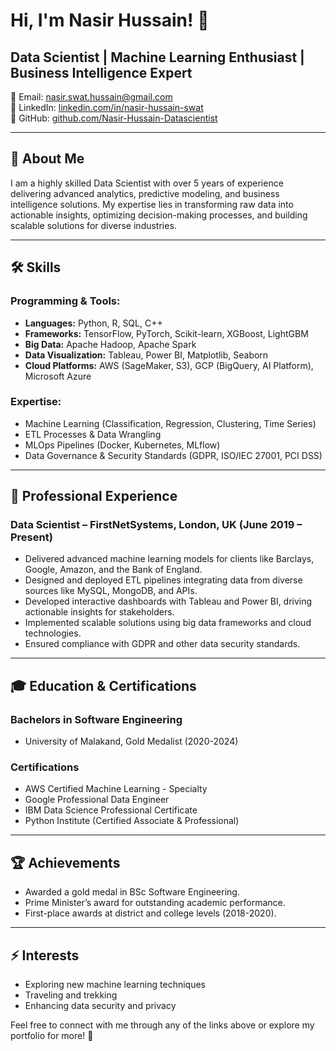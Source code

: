 # Hi, I'm Nasir Hussain! 👋  
## Data Scientist | Machine Learning Enthusiast | Business Intelligence Expert  

📧 Email: [nasir.swat.hussain@gmail.com](mailto:nasir.swat.hussain@gmail.com)  
💼 LinkedIn: [linkedin.com/in/nasir-hussain-swat](https://www.linkedin.com/in/nasir-hussain-swat)  
📂 GitHub: [github.com/Nasir-Hussain-Datascientist](https://github.com/Nasir-Hussain-Datascientist)  

---

## 🌟 About Me  
I am a highly skilled Data Scientist with over 5 years of experience delivering advanced analytics, predictive modeling, and business intelligence solutions. My expertise lies in transforming raw data into actionable insights, optimizing decision-making processes, and building scalable solutions for diverse industries.  

---

## 🛠️ Skills  
### Programming & Tools:  
- **Languages:** Python, R, SQL, C++  
- **Frameworks:** TensorFlow, PyTorch, Scikit-learn, XGBoost, LightGBM  
- **Big Data:** Apache Hadoop, Apache Spark  
- **Data Visualization:** Tableau, Power BI, Matplotlib, Seaborn  
- **Cloud Platforms:** AWS (SageMaker, S3), GCP (BigQuery, AI Platform), Microsoft Azure  

### Expertise:  
- Machine Learning (Classification, Regression, Clustering, Time Series)  
- ETL Processes & Data Wrangling  
- MLOps Pipelines (Docker, Kubernetes, MLflow)  
- Data Governance & Security Standards (GDPR, ISO/IEC 27001, PCI DSS)  

---

## 💼 Professional Experience  
### Data Scientist – FirstNetSystems, London, UK (June 2019 – Present)  
- Delivered advanced machine learning models for clients like Barclays, Google, Amazon, and the Bank of England.  
- Designed and deployed ETL pipelines integrating data from diverse sources like MySQL, MongoDB, and APIs.  
- Developed interactive dashboards with Tableau and Power BI, driving actionable insights for stakeholders.  
- Implemented scalable solutions using big data frameworks and cloud technologies.  
- Ensured compliance with GDPR and other data security standards.

---

## 🎓 Education & Certifications  
### **Bachelors in Software Engineering**  
- University of Malakand, Gold Medalist (2020-2024)

### **Certifications**  
- AWS Certified Machine Learning - Specialty  
- Google Professional Data Engineer  
- IBM Data Science Professional Certificate  
- Python Institute (Certified Associate & Professional)  

---

## 🏆 Achievements  
- Awarded a gold medal in BSc Software Engineering.  
- Prime Minister’s award for outstanding academic performance.  
- First-place awards at district and college levels (2018-2020).  

---

## ⚡ Interests  
- Exploring new machine learning techniques  
- Traveling and trekking  
- Enhancing data security and privacy  

Feel free to connect with me through any of the links above or explore my portfolio for more! 🚀
